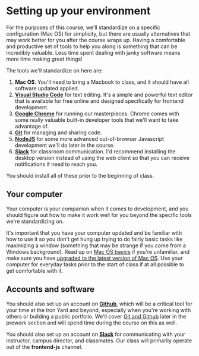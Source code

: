 # Setting up your environment
For the purposes of this course, we'll standardize on a specific configuration (Mac OS) for simplicity, but there are usually alternatives that may work better for you after the course wraps up. Having a comfortable and productive set of tools to help you along is something that can be incredibly valuable. Less time spent dealing with janky software means more time making great things!

The tools we'll standardize on here are:

  1. **Mac OS**. You'll need to bring a Macbook to class, and it should have all software updated applied.
  2. [**Visual Studio Code**](https://code.visualstudio.com) for text editing. It's a simple and powerful text editor that is available for free online and designed specifically for frontend development.
  3. [**Google Chrome**](http://www.google.com/chrome/) for running our masterpieces. Chrome comes with some really valuable built-in developer tools that we'll want to take advantage of.
  4. [**Git**](https://help.github.com/articles/set-up-git/) for managing and sharing code.
  5. [**NodeJS**](https://nodejs.org/en/download/stable/) for some more advanced out-of-browser Javascript development we'll do later in the course.
  6. [**Slack**](https://slack.com/) for classroom communication. I'd recommend installing the desktop version instead of using the web client so that you can receive notifications if need to reach you.

You should install all of these prior to the beginning of class.

## Your computer
Your computer is your companion when it comes to development, and you should figure out how to make it work well for you beyond the specific tools we're standardizing on.

It's important that you have your computer updated and be familiar with how to use it so you don't get hung up trying to do fairly basic tasks like maximizing a window (something that may be strange if you come from a Windows background). Read up on [Mac OS basics](https://www.apple.com/support/macbasics/) if you're unfamiliar, and make sure you have [upgraded to the latest version of Mac OS](http://www.apple.com/osx/how-to-upgrade/). Use your computer for everyday tasks prior to the start of class if at all possible to get comfortable with it.

## Accounts and software
You should also set up an account on [**Github**](https://github.com/), which will be a critical tool for your time at the Iron Yard and beyond, especially when you're working with others or building a public portfolio. We'll cover [Git and Github](content/1.6.md) later in the prework section and will spend time during the course on this as well.

You should also set up an account on [**Slack**](https://slack.com/) for communicating with your instructor, campus director, and classmates. Our class will primarily operate out of the **frontend-js** channel.